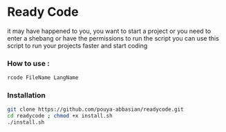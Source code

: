 # Ready Code
it may have happened to you,  you want to start a project or you need to enter a shebang  or have the permissions to run the script 
you can use this script to run your projects faster and start coding

### How to use : 
```bash
rcode FileName LangName
```

### Installation

```bash
git clone https://github.com/pouya-abbasian/readycode.git
cd readycode ; chmod +x install.sh
./install.sh
```
